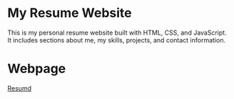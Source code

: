 # My Resume Website

This is my personal resume website built with HTML, CSS, and JavaScript.  
It includes sections about me, my skills, projects, and contact information.

# Webpage

[Resumd](https://jasonkong-coder.github.io/MyResume-website/)
